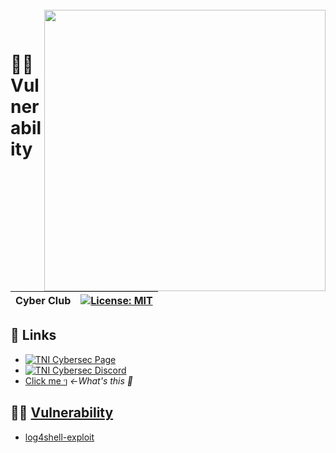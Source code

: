 <br>
<img align="right" src="https://imgur.com/SN6ZqUt.png" width="450"></img>
<p align="center">
</br>	

# 🧛‍♂️ Vulnerability
|Cyber Club|[![License: MIT](https://img.shields.io/badge/license-MIT-blue?style=flat-square)](LICENSE)|
|----|----|

## 🔗 Links
- [![TNI Cybersec Page](https://img.shields.io/badge/TNI%20Cybersec-Like-blue?style=social&logo=facebook)](https://www.facebook.com/TNICybersec)
- [![TNI Cybersec Discord](https://img.shields.io/badge/TNI%20Cybersec-Join-black?style=social&logo=discord)](https://discord.gg/ETMkrHSGZG)
- [Click me ๆ](https://tni-cybersec.github.io/nevergonnagiveyouup.html) *←What's this 👀*

## 🧛‍♂️ [Vulnerability](https://github.com/TNI-Cybersec/.github/blob/main/profile/vulnerability.md)
- [log4shell-exploit](https://github.com/TNI-Cybersec/log4shell-exploit)

